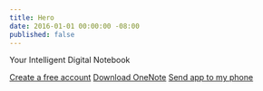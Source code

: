 ```yaml
---
title: Hero
date: 2016-01-01 00:00:00 -08:00
published: false
---
```


Your Intelligent Digital Notebook

[Create a free account](#)
[Download OneNote](#)
[Send app to my phone](#)